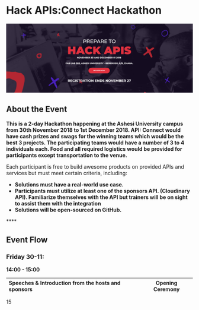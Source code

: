 # Hack APIs:Connect Hackathon

![](.gitbook/assets/screen-shot-2018-11-21-at-6.43.06-pm.png)

## About the Event

**This is a 2-day Hackathon happening at the Ashesi University campus from 30th November 2018 to 1st December 2018. API: Connect would have cash prizes and swags for the winning teams which would be the best 3 projects. The participating teams would have a number of 3 to 4 individuals each. Food and all required logistics would be provided for participants except transportation to the venue.**

Each participant is free to build awesome products on provided APIs and services but must meet certain criteria, including:

* **Solutions must have a real-world use case.**
* **Participants must utilize at least one of the sponsors API. \(Cloudinary API\). Familiarize themselves with the API but trainers will be on sight to assist them with the integration**
* **Solutions will be open-sourced on GitHub.**

\*\*\*\*

## **Event Flow**

###                                                              **Friday 30-11:** 

**14:00 - 15:00**

| **Speeches & Introduction from the hosts and sponsors** | Opening Ceremony |
| :--- | :---: |


15

